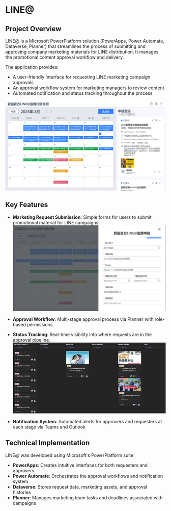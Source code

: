 # LINE@

## Project Overview
LINE@ is a Microsoft PowerPlatform solution (PowerApps, Power Automate, Dataverse, Planner) that streamlines the process of submitting and approving company marketing materials for LINE distribution. It manages the promotional content approval workflow and delivery.

The application provides:
- A user-friendly interface for requesting LINE marketing campaign approvals
- An approval workflow system for marketing managers to review content
- Automated notification and status tracking throughout the process


![LINE@ Dashboard](Images/LINE%20-%20Marketing%20Schedule.png)

## Key Features
- **Marketing Request Submission**: Simple forms for users to submit promotional material for LINE campaigns.
![LINE@ Dashboard](Images/LINE%20-%20Apply.png)
- **Approval Workflow**: Multi-stage approval process via Planner with role-based permissions.
- **Status Tracking**: Real-time visibility into where requests are in the approval pipeline.
![LINE@ Dashboard](Images/LINE%20-%20Planner.png)

- **Notification System**: Automated alerts for approvers and requesters at each stage via Teams and Outlook


## Technical Implementation
LINE@ was developed using Microsoft's PowerPlatform suite:
- **PowerApps**: Creates intuitive interfaces for both requesters and approvers
- **Power Automate**: Orchestrates the approval workflows and notification system
- **Dataverse**: Stores request data, marketing assets, and approval histories
- **Planner**: Manages marketing team tasks and deadlines associated with campaigns
